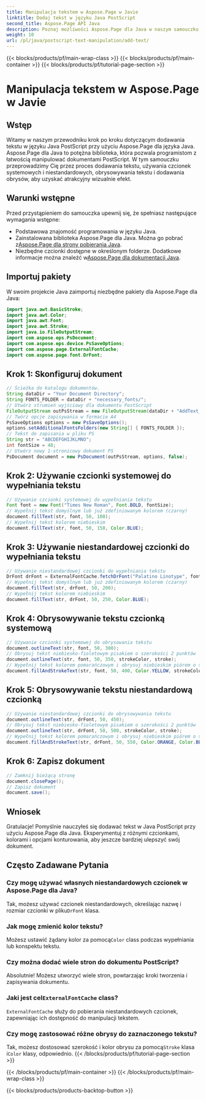 ```yaml
---
title: Manipulacja tekstem w Aspose.Page w Javie
linktitle: Dodaj tekst w języku Java PostScript
second_title: Aspose.Page API Java
description: Poznaj możliwości Aspose.Page dla Java w naszym samouczku na temat dodawania tekstu do dokumentów PostScript. Naucz się z łatwością korzystać z czcionek systemowych i niestandardowych.
weight: 10
url: /pl/java/postscript-text-manipulation/add-text/
---
```


{{< blocks/products/pf/main-wrap-class >}}
{{< blocks/products/pf/main-container >}}
{{< blocks/products/pf/tutorial-page-section >}}

# Manipulacja tekstem w Aspose.Page w Javie

## Wstęp
Witamy w naszym przewodniku krok po kroku dotyczącym dodawania tekstu w języku Java PostScript przy użyciu Aspose.Page dla języka Java. Aspose.Page dla Java to potężna biblioteka, która pozwala programistom z łatwością manipulować dokumentami PostScript. W tym samouczku przeprowadzimy Cię przez proces dodawania tekstu, używania czcionek systemowych i niestandardowych, obrysowywania tekstu i dodawania obrysów, aby uzyskać atrakcyjny wizualnie efekt.
## Warunki wstępne
Przed przystąpieniem do samouczka upewnij się, że spełniasz następujące wymagania wstępne:
- Podstawowa znajomość programowania w języku Java.
-  Zainstalowana biblioteka Aspose.Page dla Java. Można go pobrać z[Aspose.Page dla strony pobierania Java](https://releases.aspose.com/page/java/).
-  Niezbędne czcionki dostępne w określonym folderze. Dodatkowe informacje można znaleźć w[Aspose.Page dla dokumentacji Java](https://reference.aspose.com/page/java/).
## Importuj pakiety
W swoim projekcie Java zaimportuj niezbędne pakiety dla Aspose.Page dla Java:
```java
import java.awt.BasicStroke;
import java.awt.Color;
import java.awt.Font;
import java.awt.Stroke;
import java.io.FileOutputStream;
import com.aspose.eps.PsDocument;
import com.aspose.eps.device.PsSaveOptions;
import com.aspose.page.ExternalFontCache;
import com.aspose.page.font.DrFont;
```
## Krok 1: Skonfiguruj dokument
```java
// Ścieżka do katalogu dokumentów.
String dataDir = "Your Document Directory";
String FONTS_FOLDER = dataDir + "necessary_fonts/";
// Utwórz strumień wyjściowy dla dokumentu PostScript
FileOutputStream outPsStream = new FileOutputStream(dataDir + "AddText_outPS.ps");
// Twórz opcje zapisywania w formacie A4
PsSaveOptions options = new PsSaveOptions();
options.setAdditionalFontsFolders(new String[] { FONTS_FOLDER });
// Tekst do zapisania w pliku PS
String str = "ABCDEFGHIJKLMNO";
int fontSize = 48;
// Utwórz nowy 1-stronicowy dokument PS
PsDocument document = new PsDocument(outPsStream, options, false);
```
## Krok 2: Używanie czcionki systemowej do wypełniania tekstu
```java
// Używanie czcionki systemowej do wypełniania tekstu
Font font = new Font("Times New Roman", Font.BOLD, fontSize);
// Wypełnij tekst domyślnym lub już zdefiniowanym kolorem (czarny)
document.fillText(str, font, 50, 100);
// Wypełnij tekst kolorem niebieskim
document.fillText(str, font, 50, 150, Color.BLUE);
```
## Krok 3: Używanie niestandardowej czcionki do wypełniania tekstu
```java
// Używanie niestandardowej czcionki do wypełniania tekstu
DrFont drFont = ExternalFontCache.fetchDrFont("Palatino Linotype", fontSize, Font.PLAIN);
// Wypełnij tekst domyślnym lub już zdefiniowanym kolorem (czarny)
document.fillText(str, drFont, 50, 200);
// Wypełnij tekst kolorem niebieskim
document.fillText(str, drFont, 50, 250, Color.BLUE);
```
## Krok 4: Obrysowywanie tekstu czcionką systemową
```java
// Używanie czcionki systemowej do obrysowania tekstu
document.outlineText(str, font, 50, 300);
// Obrysuj tekst niebiesko-fioletowym pisakiem o szerokości 2 punktów
document.outlineText(str, font, 50, 350, strokeColor, stroke);
// Wypełnij tekst kolorem pomarańczowym i obrysuj niebieskim piórem o szerokości 2 punktów
document.fillAndStrokeText(str, font, 50, 400, Color.YELLOW, strokeColor, stroke);
```
## Krok 5: Obrysowywanie tekstu niestandardową czcionką
```java
// Używanie niestandardowej czcionki do obrysowywania tekstu
document.outlineText(str, drFont, 50, 450);
// Obrysuj tekst niebiesko-fioletowym pisakiem o szerokości 2 punktów
document.outlineText(str, drFont, 50, 500, strokeColor, stroke);
// Wypełnij tekst kolorem pomarańczowym i obrysuj niebieskim piórem o szerokości 2 punktów
document.fillAndStrokeText(str, drFont, 50, 550, Color.ORANGE, Color.BLUE, stroke);
```
## Krok 6: Zapisz dokument
```java
// Zamknij bieżącą stronę
document.closePage();
// Zapisz dokument
document.save();
```
## Wniosek
Gratulacje! Pomyślnie nauczyłeś się dodawać tekst w Java PostScript przy użyciu Aspose.Page dla Java. Eksperymentuj z różnymi czcionkami, kolorami i opcjami konturowania, aby jeszcze bardziej ulepszyć swój dokument.
## Często Zadawane Pytania
### Czy mogę używać własnych niestandardowych czcionek w Aspose.Page dla Java?
 Tak, możesz używać czcionek niestandardowych, określając nazwę i rozmiar czcionki w pliku`DrFont` klasa.
### Jak mogę zmienić kolor tekstu?
 Możesz ustawić żądany kolor za pomocą`Color` class podczas wypełniania lub konspektu tekstu.
### Czy można dodać wiele stron do dokumentu PostScript?
Absolutnie! Możesz utworzyć wiele stron, powtarzając kroki tworzenia i zapisywania dokumentu.
###  Jaki jest cel`ExternalFontCache` class?
`ExternalFontCache` służy do pobierania niestandardowych czcionek, zapewniając ich dostępność do manipulacji tekstem.
### Czy mogę zastosować różne obrysy do zaznaczonego tekstu?
 Tak, możesz dostosować szerokość i kolor obrysu za pomocą`Stroke` klasa i`Color` klasy, odpowiednio.
{{< /blocks/products/pf/tutorial-page-section >}}

{{< /blocks/products/pf/main-container >}}
{{< /blocks/products/pf/main-wrap-class >}}

{{< blocks/products/products-backtop-button >}}
